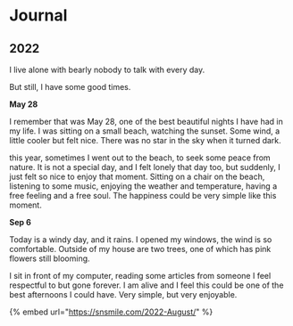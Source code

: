 # Journal

## 2022

I live alone with bearly nobody to talk with every day.

But still, I have some good times.

**May 28**

I remember that was  May 28, one of the best beautiful nights I have had in my life. I was sitting on a small beach, watching the sunset. Some wind, a little cooler but felt nice. There was no star in the sky when it turned dark.

this year, sometimes I went out to the beach, to seek some peace from nature. It is not a special day, and I felt lonely that day too, but suddenly, I just felt so nice to enjoy that moment. Sitting on a chair on the beach, listening to some music, enjoying the weather and temperature, having a free feeling and a free soul. The happiness could be very simple like this moment.

**Sep 6**

Today is a windy day, and it rains. I opened my windows, the wind is so comfortable. Outside of my house are two trees, one of which has pink flowers still blooming.

I sit in front of my computer, reading some articles from someone I feel respectful to but gone forever. I am alive and I feel this could be one of the best afternoons I could have. Very simple, but very enjoyable.

{% embed url="https://snsmile.com/2022-August/" %}







